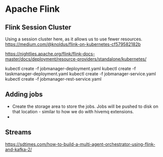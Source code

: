 # Apache Flink

## Flink Session Cluster

Using a session cluster here, as it allows us to use fewer resources.
<https://medium.com/@knoldus/flink-on-kubernetes-cf579582182b>

<https://nightlies.apache.org/flink/flink-docs-master/docs/deployment/resource-providers/standalone/kubernetes/>

kubectl create -f jobmanager-deployment.yaml
kubectl create -f taskmanager-deployment.yaml
kubectl create -f jobmanager-service.yaml
kubectl create -f jobmanager-rest-service.yaml

## Adding jobs

* Create the storage area to store the jobs. Jobs will be pushed to disk on that location - similar to how we do with hivemq extensions.
*

## Streams

 <https://sdtimes.com/how-to-build-a-multi-agent-orchestrator-using-flink-and-kafka-2/>
